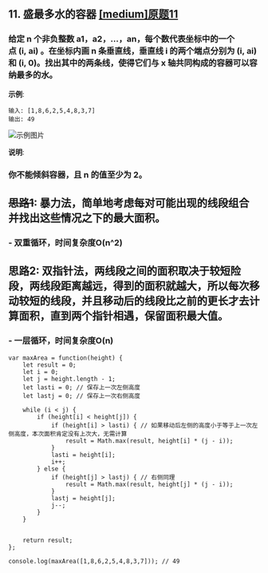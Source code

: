 ## 11. 盛最多水的容器 [[medium]原题11](https://leetcode-cn.com/problems/container-with-most-water/)
### 给定 n 个非负整数 a1，a2，...，an，每个数代表坐标中的一个点 (i, ai) 。在坐标内画 n 条垂直线，垂直线 i 的两个端点分别为 (i, ai) 和 (i, 0)。找出其中的两条线，使得它们与 x 轴共同构成的容器可以容纳最多的水。

**示例**:
```
输入: [1,8,6,2,5,4,8,3,7]
输出: 49
```

![示例图片](https://aliyun-lc-upload.oss-cn-hangzhou.aliyuncs.com/aliyun-lc-upload/uploads/2018/07/25/question_11.jpg)

**说明**:
### 你不能倾斜容器，且 n 的值至少为 2。

## ~~思路1~~: 暴力法，简单地考虑每对可能出现的线段组合并找出这些情况之下的最大面积。
### - 双重循环，时间复杂度O(n^2)

## 思路2: 双指针法，两线段之间的面积取决于较短险段，两线段距离越远，得到的面积就越大，所以每次移动较短的线段，并且移动后的线段比之前的更长才去计算面积，直到两个指针相遇，保留面积最大值。
### - 一层循环，时间复杂度O(n)


```
var maxArea = function(height) {
    let result = 0;
    let i = 0; 
    let j = height.length - 1;
    let lasti = 0; // 保存上一次左侧高度
    let lastj = 0; // 保存上一次右侧高度
    
    while (i < j) {
        if (height[i] < height[j]) {
            if (height[i] > lasti) { // 如果移动后左侧的高度小于等于上一次左侧高度，本次面积肯定没有上次大，无需计算
                result = Math.max(result, height[i] * (j - i));
            }
            lasti = height[i];
            i++;
        } else {
            if (height[j] > lastj) { // 右侧同理
                result = Math.max(result, height[j] * (j - i));
            }
            lastj = height[j];
            j--;
        }
    }
    

    return result;
};

console.log(maxArea([1,8,6,2,5,4,8,3,7])); // 49
```